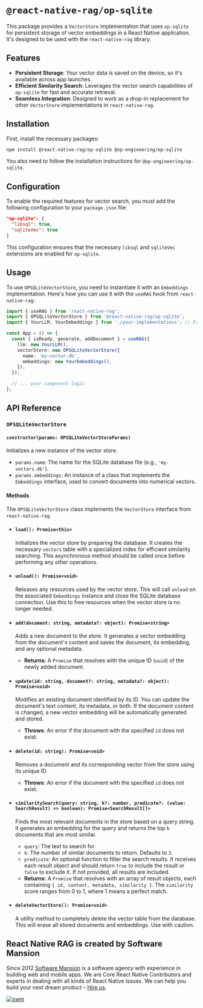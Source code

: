 # `@react-native-rag/op-sqlite`

This package provides a `VectorStore` implementation that uses `op-sqlite` for persistent storage of vector embeddings in a React Native application. It's designed to be used with the `react-native-rag` library.

## Features

  * **Persistent Storage**: Your vector data is saved on the device, so it's available across app launches.
  * **Efficient Similarity Search**: Leverages the vector search capabilities of `op-sqlite` for fast and accurate retrieval.
  * **Seamless Integration**: Designed to work as a drop-in replacement for other `VectorStore` implementations in `react-native-rag`.

## Installation

First, install the necessary packages:

```bash
npm install @react-native-rag/op-sqlite @op-engineering/op-sqlite
```

You also need to follow the installation instructions for `@op-engineering/op-sqlite`.

## Configuration

To enable the required features for vector search, you must add the following configuration to your `package.json` file:

```json
"op-sqlite": {
  "libsql": true,
  "sqliteVec": true
}
```

This configuration ensures that the necessary `libsql` and `sqliteVec` extensions are enabled for `op-sqlite`.

## Usage

To use `OPSQLiteVectorStore`, you need to instantiate it with an `Embeddings` implementation. Here's how you can use it with the `useRAG` hook from `react-native-rag`:

```typescript
import { useRAG } from 'react-native-rag';
import { OPSQLiteVectorStore } from '@react-native-rag/op-sqlite';
import { YourLLM, YourEmbeddings } from './your-implementations'; // Provide your own LLM and Embeddings

const App = () => {
  const { isReady, generate, addDocument } = useRAG({
    llm: new YourLLM(),
    vectorStore: new OPSQLiteVectorStore({
      name: 'my-vector-db',
      embeddings: new YourEmbeddings(),
    }),
  });

  // ... your component logic
};
```

## API Reference

### `OPSQLiteVectorStore`

#### `constructor(params: OPSQLiteVectorStoreParams)`

Initializes a new instance of the vector store.

  * `params.name`: The name for the SQLite database file (e.g., `'my-vectors.db'`).
  * `params.embeddings`: An instance of a class that implements the `Embeddings` interface, used to convert documents into numerical vectors.

#### Methods

The `OPSQLiteVectorStore` class implements the `VectorStore` interface from `react-native-rag`.

  * #### `load(): Promise<this>`

    Initializes the vector store by preparing the database. It creates the necessary `vectors` table with a specialized index for efficient similarity searching. This asynchronous method should be called once before performing any other operations.

  * #### `unload(): Promise<void>`

    Releases any resources used by the vector store. This will call `unload` on the associated `Embeddings` instance and close the SQLite database connection. Use this to free resources when the vector store is no longer needed.

  * #### `add(document: string, metadata?: object): Promise<string>`

    Adds a new document to the store. It generates a vector embedding from the document's content and saves the document, its embedding, and any optional metadata.

      * **Returns**: A `Promise` that resolves with the unique ID (`uuid`) of the newly added document.

  * #### `update(id: string, document?: string, metadata?: object): Promise<void>`

    Modifies an existing document identified by its ID. You can update the document's text content, its metadata, or both. If the document content is changed, a new vector embedding will be automatically generated and stored.

      * **Throws**: An error if the document with the specified `id` does not exist.

  * #### `delete(id: string): Promise<void>`

    Removes a document and its corresponding vector from the store using its unique ID.

      * **Throws**: An error if the document with the specified `id` does not exist.

  * #### `similaritySearch(query: string, k?: number, predicate?: (value: SearchResult) => boolean): Promise<SearchResult[]>`

    Finds the most relevant documents in the store based on a query string. It generates an embedding for the query and returns the top `k` documents that are most similar.

      * `query`: The text to search for.
      * `k`: The number of similar documents to return. Defaults to `3`.
      * `predicate`: An optional function to filter the search results. It receives each result object and should return `true` to include the result or `false` to exclude it. If not provided, all results are included.
      * **Returns**: A `Promise` that resolves with an array of result objects, each containing `{ id, content, metadata, similarity }`. The `similarity` score ranges from 0 to 1, where 1 means a perfect match.

  * #### `deleteVectorStore(): Promise<void>`

    A utility method to completely delete the vector table from the database. This will erase all stored documents and embeddings. Use with caution.

## React Native RAG is created by Software Mansion

Since 2012 [Software Mansion](https://swmansion.com) is a software agency with experience in building web and mobile apps. We are Core React Native Contributors and experts in dealing with all kinds of React Native issues. We can help you build your next dream product – [Hire us](https://swmansion.com/contact/projects?utm_source=react-native-rag&utm_medium=readme).

[![swm](https://logo.swmansion.com/logo?color=white&variant=desktop&width=150&tag=react-native-rag-github 'Software Mansion')](https://swmansion.com)